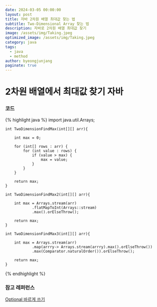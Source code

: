 ```yaml
---
date: 2024-03-05 00:00:00
layout: post
title: 자바 2차원 배열 최대값 찾는 법
subtitle: Two-Dimensional Array 찾는 법
description: 자바로 2차원 배열 최대값 찾기
image: /assets/img/Taking.jpeg
optimized_image: /assets/img/Taking.jpeg
category: java
tags:
  - java
  - method
author: byeongjunjang
paginate: true
---
```


# 2차원 배열에서 최대값 찾기 자바

### 코드

{% highlight java %}
import java.util.Arrays;

    int TwoDimensionFindMax(int[][] arr){

        int max = 0;

        for (int[] rows : arr) {
            for (int value : rows) {
                if (value > max) {
                    max = value;
                }
            }
        }

        return max;
    }

    int TwoDimensionFindMax2(int[][] arr){

        int max = Arrays.stream(arr)
                .flatMapToInt(Arrays::stream)
                .max().orElseThrow();

        return max;
    }

    int TwoDimensionFindMax3(int[][] arr){

        int max = Arrays.stream(arr)
                .map(arrry-> Arrays.stream(arrry).max().orElseThrow())
                .max(Comparator.naturalOrder()).orElseThrow();

        return max;
    }
{% endhighlight %}

### 참고 레퍼런스

[Optional 바르게 쓰기](https://homoefficio.github.io/2019/10/03/Java-Optional-%EB%B0%94%EB%A5%B4%EA%B2%8C-%EC%93%B0%EA%B8%B0/)